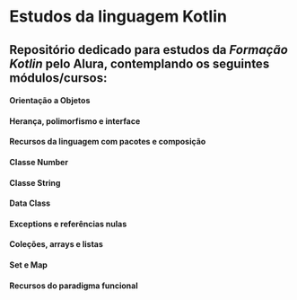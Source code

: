 # Estudos da linguagem Kotlin
## Repositório dedicado para estudos da *Formação Kotlin* pelo Alura, contemplando os seguintes módulos/cursos:
#### Orientação a Objetos
#### Herança, polimorfismo e interface
#### Recursos da linguagem com pacotes e composição
#### Classe Number
#### Classe String
#### Data Class
#### Exceptions e referências nulas
#### Coleções, arrays e listas
#### Set e Map
#### Recursos do paradigma funcional
